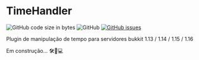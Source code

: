 # TimeHandler
![GitHub code size in bytes](https://img.shields.io/github/languages/code-size/RelryPeSan/TimeHandler)
![GitHub](https://img.shields.io/github/license/RelryPeSan/TimeHandler)
[![GitHub issues](https://img.shields.io/github/issues/RelryPeSan/TimeHandler)](https://github.com/RelryPeSan/TimeHandler/issues)

Plugin de manipulação de tempo para servidores bukkit 1.13 / 1.14 / 1.15 / 1.16

Em construção... 🛠🚧💻
